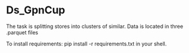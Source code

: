 # Ds_GpnCup
The task is splitting stores into clusters of similar. Data is located in three .parquet files

To install requirements:
pip install -r requirements.txt in your shell.
